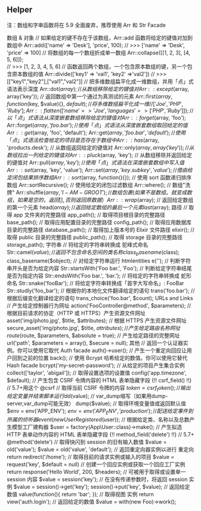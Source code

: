 ## Helper
注：数组和字串函数将在 5.9 全面废弃，推荐使用 Arr 和 Str Facade

数组 & 对象
// 如果给定的键不存在于该数组，Arr::add 函数将给定的键值对加到数组中
Arr::add(['name' => 'Desk'], 'price', 100); 
// >>> ['name' => 'Desk', 'price' => 100]
// 将数组的每一个数组折成单一数组
Arr::collapse([[1, 2, 3], [4, 5, 6]]);  
// >>> [1, 2, 3, 4, 5, 6]
// 函数返回两个数组，一个包含原本数组的键，另一个包含原本数组的值
Arr::divide(['key1' => 'val1', 'key2' =>'val2'])
// >>> [["key1","key2"],["val1","val2"]]
// 把多维数组扁平化成一维数组，并用「点」式语法表示深度
Arr::dot($array);
// 从数组移除给定的键值对
Arr::except($array, array('key'));
// 返回数组中第一个通过为真测试的元素
Arr::first($array, function($key, $value){}, $default);
// 将多维数组扁平化成一维
 // ['Joe', 'PHP', 'Ruby'];
Arr::flatten(['name' => 'Joe', 'languages' => ['PHP', 'Ruby']]);
// 以「点」式语法从深度嵌套数组移除给定的键值对
Arr::forget($array, 'foo');
Arr::forget($array, 'foo.bar');
// 使用「点」式语法从深度嵌套数组取回给定的值
Arr::get($array, 'foo', 'default');
Arr::get($array, 'foo.bar', 'default');
// 使用「点」式语法检查给定的项目是否存在于数组中
Arr::has($array, 'products.desk');
// 从数组返回给定的键值对
Arr::only($array, array('key'));
// 从数组拉出一列给定的键值对
Arr::pluck($array, 'key');
// 从数组移除并返回给定的键值对
Arr::pull($array, 'key');
// 使用「点」式语法在深度嵌套数组中写入值
Arr::set($array, 'key', 'value');
Arr::set($array, 'key.subkey', 'value');
// 借由给定闭包结果排序数组
Arr::sort($array, function(){});
// 使用 sort 函数递归排序数组
Arr::sortRecursive();
// 使用给定的闭包过滤数组
Arr::where();
// 数组"洗牌"
Arr::shuffle($array,'I-AM-GROOT');
// 数组包裹(如果不是数组，就变成数组，如果是空的，返回[],否则返回原数据）
Arr::wrap($array);
// 返回给定数组的第一个元素
head($array);
// 返回给定数组的最后一个元素
last($array);
路径
// 取得 app 文件夹的完整路径
app_path();
// 取得项目根目录的完整路径
base_path();
// 取得应用配置目录的完整路径
config_path();
// 取得应用数据库目录的完整路径
database_path();
// 取得加上版本号的 Elixir 文件路径
elixir();
// 取得 public 目录的完整路径
public_path();
// 取得 storage 目录的完整路径
storage_path();
字符串
// 将给定的字符串转换成 驼峰式命名
Str::camel($value);
// 返回不包含命名空间的类名称
class_basename($class);
class_basename($object);
// 对给定字符串运行 htmlentities
e('<html>');
// 判断字符串开头是否为给定内容
Str::startsWith('Foo bar.', 'Foo');
// 判断给定字符串结尾是否为指定内容
Str::endsWith('Foo bar.', 'bar.');
// 将给定的字符串转换成 蛇形命名
Str::snake('fooBar');
// 将给定字符串转换成「首字大写命名」: FooBar
Str::studly('foo_bar');
// 根据你的本地化文件翻译给定的语句
trans('foo.bar');
// 根据后缀变化翻译给定的语句
trans_choice('foo.bar', $count);
URLs and Links
// 产生给定控制器行为网址
action('FooController@method', $parameters);
// 根据目前请求的协定（HTTP 或 HTTPS）产生资源文件网址
asset('img/photo.jpg', $title, $attributes);
// 根据 HTTPS 产生资源文件网址
secure_asset('img/photo.jpg', $title, $attributes);
// 产生给定路由名称网址
route($route, $parameters, $absolute = true);
// 产生给定路径的完整网址
url('path', $parameters = array(), $secure = null);
其他
// 返回一个认证器实例。你可以使用它取代 Auth facade
auth()->user();
// 产生一个重定向回应让用户回到之前的位置
back();
// 使用 Bcrypt 哈希给定的数值。你可以使用它替代 Hash facade
bcrypt('my-secret-password');
// 从给定的项目产生集合实例
collect(['taylor', 'abigail']);
// 取得设置选项的设置值
config('app.timezone', $default);
// 产生包含 CSRF 令牌内容的 HTML 表单隐藏字段
{!! csrf_field() !!} 
// 5.7+用这个
@csrf
// 取得当前 CSRF 令牌的内容
$token = csrf_token();
// 输出给定变量并结束脚本运行
dd($value);
// var_dump缩写（如果用dump-server,var_dump可能无效）
dump($value);
// 取得环境变量值或返回默认值
$env = env('APP_ENV');
$env = env('APP_ENV', 'production');
// 配送给定事件到所属的侦听器
event(new UserRegistered($user));
// 根据给定类、名称以及总数产生模型工厂建构器
$user = factory(App\User::class)->make();
// 产生拟造 HTTP 表单动作内容的 HTML 表单隐藏字段
{!! method_field('delete') !!}
// 5.7+
@method('delete')
// 取得快闪到 session 的旧有输入数值
$value = old('value');
$value = old('value', 'default');
// 返回重定向器实例以进行 重定向
 return redirect('/home');
// 取得目前的请求实例或输入的项目
$value = request('key', $default = null)
// 创建一个回应实例或获取一个回应工厂实例
return response('Hello World', 200, $headers);
// 可被用于取得或设置单一 session 内容
$value = session('key');
// 在没有传递参数时，将返回 session 实例
$value = session()->get('key');
session()->put('key', $value);
// 返回给定数值
value(function(){ return 'bar'; });
// 取得视图 实例
return view('auth.login');
// 返回给定的数值
$value = with(new Foo)->work();